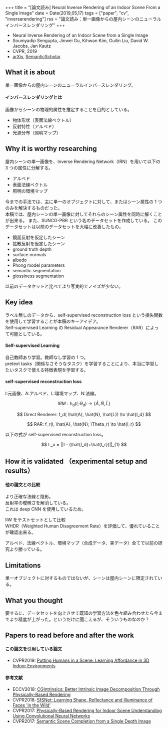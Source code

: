 +++
title = "[論文読み] Neural Inverse Rendering of an Indoor Scene From a Single Image"
date = Date(2019,05,17)
tags = ["paper", "cv", "inverserendering"]
rss = "論文読み：単一画像からの屋内シーンのニューラルインバースレンダリング"
+++

<!-- textlint-disable ja-technical-writing/max-comma -->

 - Neural Inverse Rendering of an Indoor Scene from a Single Image
 - Soumyadip Sengupta, Jinwei Gu, Kihwan Kim, Guilin Liu, David W. Jacobs, Jan Kautz
 - CVPR, 2019
 - [arXiv](https://arxiv.org/abs/1901.02453v2), [SemanticScholar](https://www.semanticscholar.org/paper/Neural-Inverse-Rendering-of-an-Indoor-Scene-from-a-Sengupta-Gu/f78e5da29363342ebf04d011c4f756ed021a1a11)

<!-- textlint-enable ja-technical-writing/max-comma -->

## What it is about
単一画像からの屋内シーンのニューラルインバースレンダリング。

#### インバースレンダリングとは
画像からシーンの物理的属性を推定することを目的としている。
 - 物体形状（表面法線ベクトル）
 - 反射特性（アルベド）
 - 光源分布（照明マップ）


## Why it is worthy researching

屋内シーンの単一画像を、Inverse Rendering Network（IRN）を用いて以下の 3 つの属性に分解する。  
 - アルベド
 - 表面法線ベクトル
 - 照明の環境マップ

今までの手法では、主に単一のオブジェクトに対して、またはシーン属性の 1 つのみを解決するものだった。  
本稿では、屋内シーンの単一画像に対してそれらのシーン属性を同時に解くことが出来る。
また、SUNCG-PBR という名のデータセットを作成している。
このデータセットは以前のデータセットを大幅に改善したもの。
 * 鏡面反射を仮定したシーン
 * 拡散反射を仮定したシーン
 * ground truth depth
 * surface normals
 * albedo
 * Phong model parameters
 * semantic segmentation
 * glossiness segmentation

以前のデータセットと比べてより写実的でノイズが少ない。

## Key idea
ラベル無しのデータから、self-supervised reconstruction loss という損失関数を使用して学習することが本稿のキーアイデア。  
Self-supervised Learning の Residual Appearance Renderer（RAR）によって可能としている。  

#### Self-supervised Learning
自己教師あり学習。教師なし学習の 1 つ。  
pretext tasks（関係なさそうなタスク）を学習することにより、本当に学習したいタスクで使える特徴表現を学習する。

#### self-supervised reconstruction loss
I:元画像、A:アルベド、L:環境マップ、N:法線。

$$
IRM: h_d(I;\Theta_d) \to \left\{ \hat{A}, \hat{N}, \hat{L} \right\}
$$

$$
Direct Renderer: f_d( \hat{A}, \hat{N}, \hat{L}) \to \hat{I_d}
$$

$$
RAR: f_r(I, \hat{A}, \hat{N}; \Theta_r) \to \hat{I_r}
$$

以下の式が self-supervised reconstruction loss。

$$
L_u = ||I - (\hat{I_d}+\hat{I_r})||_{1}
$$

## How it is validated （experimental setup and results）
#### 他の論文との比較
より正確な法線と陰影。  
反射率の曖昧さを解消している。  
これは deep CNN を使用しているため。

IIW をテストセットとして比較  
WHDR（Weighted Human Disagreement Rate）を評価して、優れていることが確認出来る。

アルベド、法線ベクトル、環境マップ（合成データ、実データ）全てで以前の研究より勝っている。

## Limitations
単一オブジェクトに対するものではないが、シーンは屋内シーンに限定されている。

## What you thought
要するに、データセットを向上させて既知の学習方法を色々組み合わせたら今までより精度が上がった。というだけに聞こえるが、そういうものなのか？

## Papers to read before and after the work
#### この論文を引用している論文
* CVPR2019: [Putting Humans in a Scene: Learning Affordance in 3D Indoor Environments](https://arxiv.org/abs/1903.05690)

#### 参考文献
* ECCV2018: [CGIntrinsics: Better Intrinsic Image Decomposition Through Physically-Based Rendering](https://arxiv.org/abs/1808.08601)
* CVPR2018: [SfSNet: Learning Shape, Reflectance and Illuminance of Faces 'in the Wild'](https://www.semanticscholar.org/paper/SfSNet%3A-Learning-Shape%2C-Reflectance-and-Illuminance-Sengupta-Kanazawa/074619ffc19894c13974321d4b31144acc212f91)
* CVPR2017: [Physically-Based Rendering for Indoor Scene Understanding Using Convolutional Neural Networks](https://www.semanticscholar.org/paper/Physically-Based-Rendering-for-Indoor-Scene-Using-Zhang-Song/5b8d3a05d6f25158fff84bc4ef64fd12d92abc2f)
* CVPR2017: [Semantic Scene Completion from a Single Depth Image](https://www.semanticscholar.org/paper/Semantic-Scene-Completion-from-a-Single-Depth-Image-Song-Yu/8a05db7a75c65ee61c3ca7a6e5401b946166290d)
